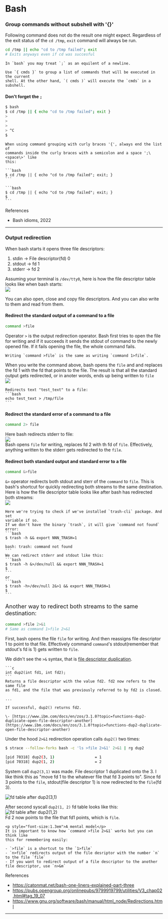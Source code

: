 # Bash
### Group commands without subshell with '\{\}'
Following command does not do the result one might expect. Regardless of the exit
status of the `cd /tmp`, `exit` command will always be run.
```bash
cd /tmp || echo "cd to /tmp failed"; exit
# Exits anyways even if cd was succesful
```

```admonish note
In `bash` you may treat `;` as an equilent of a newline.
```

```admonish note
Use `{ cmds }` to group a list of commands that will be executed in the current
shell. At the other hand, `( cmds )` will execute the `cmds` in a subshell.
```

#### Don't forget the `;`

```bash
$ bash
$ cd /tmp || { echo "cd to /tmp failed"; exit }
>
>
>
> ^C
$
```
~~~admonish warning
When using command grouping with curly braces '{', always end the list of
commands inside the curly braces with a semicolon and a space ';\<space\>' like
this:

```bash
$ cd /tmp || { echo "cd to /tmp failed"; exit; }
```
~~~

~~~admonish success
```bash
$ cd /tmp || { echo "cd to /tmp failed"; exit; }
$
```
~~~

References
- Bash idioms, 2022
---
### Output redirection
When bash starts it opens three file descriptors:  
1. stdin -> File descriptor(fd) 0  
1. stdout -> fd 1  
1. stderr -> fd 2  

Assuming your terminal is `/dev/tty0`, here is how the file descriptor table
looks like when bash starts:  
![](images/initial-fd-table.png)

You can also open, close and copy file descriptors. And you can also write to
them and read from them.

#### Redirect the standard output of a command to a file
```bash
command >file
```
Operator `>` is the output redirection operator. Bash first tries to open the
file for writing and if it succeeds it sends the stdout of command to the newly
opened file. If it fails opening the file, the whole command fails.  

~~~admonish note
Writing `command >file` is the same as writing `command 1>file`.  
~~~

When you write the command above, bash opens the `file` and and replaces the fd
1 with the fd that points to the file. The result is that all the standard
output gets redirected, or in anoter words, ends up being written to `file`   
![](images/redirect-stdout.png)

~~~admonish example
Redirects text "test_text" to a file:
```bash
echo test_text > /tmp/file
```
~~~

#### Redirect the standard error of a command to a file
```bash
command 2> file
```
Here bash redirects stderr to file:  
![](images/redirect-stderr.png)  
Bash opens `file` for writing, replaces fd 2 with th fd of `file`.
Effectively, anything written to the stderr gets redirected to the `file`.

#### Redirect both standard output and standard error to a file
```bash
command &>file
```

`&>` operator redirects both stdout and sterr of the `command` to `file`.
This is bash's shortcut for quickly redirecting both streams to the same
destination.  
Here is how the file descriptor table looks like after bash has redirected both
streams:  
![](images/redirect-stdout-stderr.png)

~~~admonish example
Here we're trying to check if we've installed `trash-cli` package. And set
variable if so.  
If we don't have the binary `trash`, it will give `command not found`
error:
```bash
$ trash -h && export NNN_TRASH=1

bash: trash: command not found
```
We can redirect stderr and stdout like this:
```bash
$ trash -h &>/dev/null && export NNN_TRASH=1
$
```
or
```bash
$ trash -h>/dev/null 2&>1 && export NNN_TRASH=1
$
```
~~~

<p style="font-size:1.3em">Another way to redirect both streams to the same destination:</p>  

```bash
command >file 2>&1
# Same as command 1>file 2>&1
```
First, bash opens the file `file` for writing. And then reassigns file
descriptor 1 to point to that file. Effectively command `command`'s
stdout(remember that stdout's fd is 1) gets written to `file`.  

We didn't see the `>&` syntax, that is [file descriptor
duplication](https://www.gnu.org/software/bash/manual/html_node/Redirections.html#Duplicating-File-Descriptors).  

~~~admonish quote
```c
int dup2(int fd1, int fd2);
```
Returns a file descriptor with the value fd2. fd2 now refers to the same file
as fd1, and the file that was previously referred to by fd2 is closed.  

...

If successful, dup2() returns fd2.

\- [https://www.ibm.com/docs/en/zos/3.1.0?topic=functions-dup2-duplicate-open-file-descriptor-another](https://www.ibm.com/docs/en/zos/3.1.0?topic=functions-dup2-duplicate-open-file-descriptor-another)
~~~

Under the hood `2>&1` redirection operation calls `dup2()` two times:
```bash
$ strace --follow-forks bash -c 'ls >file 2>&1' 2>&1 | rg dup2

[pid 70318] dup2(3, 1)                  = 1
[pid 70318] dup2(1, 2)                  = 2
```

<!-- ![FD timeline for 2>&1](images/fd-timeline.gif) -->

System call `dup2(3,1)` was made. File descriptor 1 duplicated onto the 3. I
like think this as "move fd 1 to the whatever file that fd 3 points to". Since
fd 3 points to the `file`, stdout(file descriptor 1) is now redirected to the `file`(fd 3).

![fd table after dup2(3,1)](images/after-dup2(3,1).png)

After second syscall `dup2(1, 2)` fd table looks like this:  
![fd table after dup2(1,2)](images/after-dup2(1,2).png)  
Fd 2 now points to the file that fd1 points, which is `file`.

~~~admonish tip
<p style="font-size:1.3em">A mental model</p>
It is important to know how `command >file 2>&1` works but you can think like
this for remembering easily:  

- `>file` is a shortcut to the `1>file`  
- `n>file` redirects output of the file desriptor with the number `n` to the file `file`  
- If you want to redirect output of a file descriptor to the another file descriptor, use `n>&m`  
~~~











References
- https://catonmat.net/bash-one-liners-explained-part-three
- https://pubs.opengroup.org/onlinepubs/9799919799/utilities/V3_chap02.html#tag_19_07
- https://www.gnu.org/software/bash/manual/html_node/Redirections.html
---
